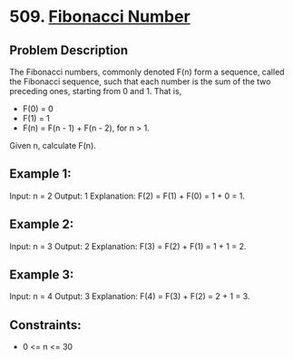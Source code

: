 # 509. [Fibonacci Number](https://leetcode.com/problems/fibonacci-number/description/)

## Problem Description

The Fibonacci numbers, commonly denoted F(n) form a sequence, called the Fibonacci sequence, such that each number is the sum of the two preceding ones, starting from 0 and 1. That is,

- F(0) = 0
- F(1) = 1
- F(n) = F(n - 1) + F(n - 2), for n > 1.

Given n, calculate F(n).

## Example 1:

Input: n = 2
Output: 1
Explanation: F(2) = F(1) + F(0) = 1 + 0 = 1.

## Example 2:

Input: n = 3
Output: 2
Explanation: F(3) = F(2) + F(1) = 1 + 1 = 2.

## Example 3:

Input: n = 4
Output: 3
Explanation: F(4) = F(3) + F(2) = 2 + 1 = 3.

## Constraints:

- 0 <= n <= 30
